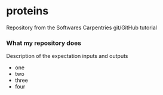# proteins
Repository from the Softwares Carpentries git/GitHub tutorial

### What my repository does

Description of the expectation inputs and outputs

* one
* two
* three
* four

